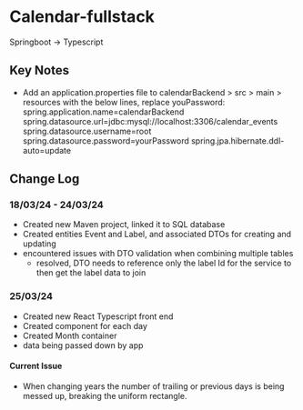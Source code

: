 # Calendar-fullstack

Springboot -> Typescript

## Key Notes

- Add an application.properties file to calendarBackend > src > main > resources with the below lines, replace youPassword:
  spring.application.name=calendarBackend
  spring.datasource.url=jdbc:mysql://localhost:3306/calendar_events
  spring.datasource.username=root
  spring.datasource.password=yourPassword
  spring.jpa.hibernate.ddl-auto=update

## Change Log

### 18/03/24 - 24/03/24

- Created new Maven project, linked it to SQL database
- Created entities Event and Label, and associated DTOs for creating and updating
- encountered issues with DTO validation when combining multiple tables
  - resolved, DTO needs to reference only the label Id for the service to then get the label data to join

### 25/03/24

- Created new React Typescript front end
- Created component for each day
- Created Month container
- data being passed down by app

#### Current Issue

- When changing years the number of trailing or previous days is being messed up, breaking the uniform rectangle.
